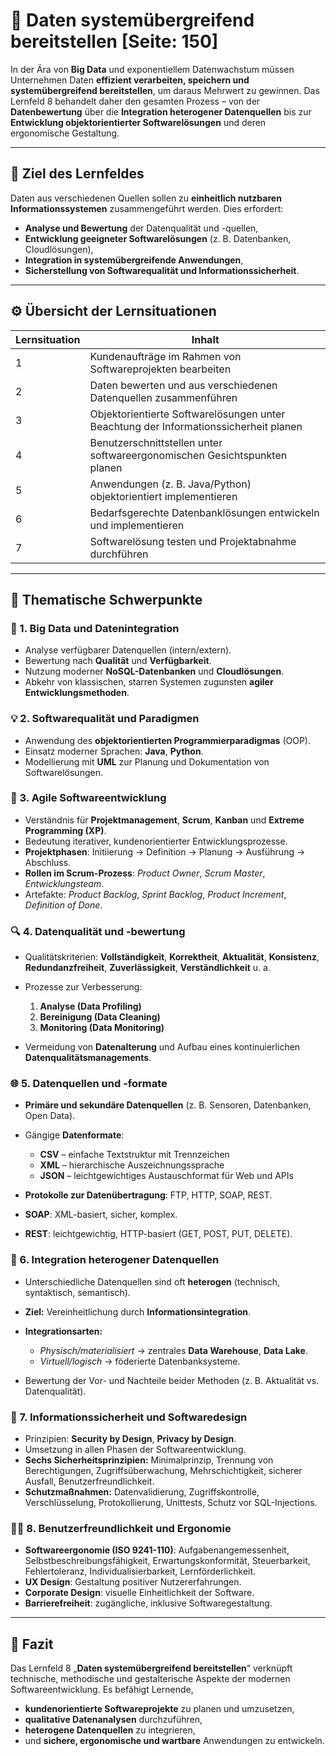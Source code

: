 # 💾 Daten systemübergreifend bereitstellen [Seite: 150]

In der Ära von **Big Data** und exponentiellem Datenwachstum müssen Unternehmen Daten **effizient verarbeiten, speichern und systemübergreifend bereitstellen**, um daraus Mehrwert zu gewinnen.
Das Lernfeld 8 behandelt daher den gesamten Prozess – von der **Datenbewertung** über die **Integration heterogener Datenquellen** bis zur **Entwicklung objektorientierter Softwarelösungen** und deren ergonomische Gestaltung.

---

## 🎯 Ziel des Lernfeldes

Daten aus verschiedenen Quellen sollen zu **einheitlich nutzbaren Informationssystemen** zusammengeführt werden. Dies erfordert:

* **Analyse und Bewertung** der Datenqualität und -quellen,
* **Entwicklung geeigneter Softwarelösungen** (z. B. Datenbanken, Cloudlösungen),
* **Integration in systemübergreifende Anwendungen**,
* **Sicherstellung von Softwarequalität und Informationssicherheit**.

---

## ⚙️ Übersicht der Lernsituationen

| Lernsituation | Inhalt                                                                               |
| ------------- | ------------------------------------------------------------------------------------ |
| 1             | Kundenaufträge im Rahmen von Softwareprojekten bearbeiten                            |
| 2             | Daten bewerten und aus verschiedenen Datenquellen zusammenführen                     |
| 3             | Objektorientierte Softwarelösungen unter Beachtung der Informationssicherheit planen |
| 4             | Benutzerschnittstellen unter softwareergonomischen Gesichtspunkten planen            |
| 5             | Anwendungen (z. B. Java/Python) objektorientiert implementieren                      |
| 6             | Bedarfsgerechte Datenbanklösungen entwickeln und implementieren                      |
| 7             | Softwarelösung testen und Projektabnahme durchführen                                 |

---

## 🧩 Thematische Schwerpunkte

### 🧮 1. Big Data und Datenintegration

* Analyse verfügbarer Datenquellen (intern/extern).
* Bewertung nach **Qualität** und **Verfügbarkeit**.
* Nutzung moderner **NoSQL-Datenbanken** und **Cloudlösungen**.
* Abkehr von klassischen, starren Systemen zugunsten **agiler Entwicklungsmethoden**.

### 💡 2. Softwarequalität und Paradigmen

* Anwendung des **objektorientierten Programmierparadigmas** (OOP).
* Einsatz moderner Sprachen: **Java**, **Python**.
* Modellierung mit **UML** zur Planung und Dokumentation von Softwarelösungen.

### 🧠 3. Agile Softwareentwicklung

* Verständnis für **Projektmanagement**, **Scrum**, **Kanban** und **Extreme Programming (XP)**.
* Bedeutung iterativer, kundenorientierter Entwicklungsprozesse.
* **Projektphasen**: Initiierung → Definition → Planung → Ausführung → Abschluss.
* **Rollen im Scrum-Prozess**: *Product Owner*, *Scrum Master*, *Entwicklungsteam*.
* Artefakte: *Product Backlog*, *Sprint Backlog*, *Product Increment*, *Definition of Done*.

### 🔍 4. Datenqualität und -bewertung

* Qualitätskriterien: **Vollständigkeit**, **Korrektheit**, **Aktualität**, **Konsistenz**, **Redundanzfreiheit**, **Zuverlässigkeit**, **Verständlichkeit** u. a.
* Prozesse zur Verbesserung:

  1. **Analyse (Data Profiling)**
  2. **Bereinigung (Data Cleaning)**
  3. **Monitoring (Data Monitoring)**
* Vermeidung von **Datenalterung** und Aufbau eines kontinuierlichen **Datenqualitätsmanagements**.

### 🌐 5. Datenquellen und -formate

* **Primäre und sekundäre Datenquellen** (z. B. Sensoren, Datenbanken, Open Data).
* Gängige **Datenformate**:

  * **CSV** – einfache Textstruktur mit Trennzeichen
  * **XML** – hierarchische Auszeichnungssprache
  * **JSON** – leichtgewichtiges Austauschformat für Web und APIs
* **Protokolle zur Datenübertragung**: FTP, HTTP, SOAP, REST.
* **SOAP**: XML-basiert, sicher, komplex.
* **REST**: leichtgewichtig, HTTP-basiert (GET, POST, PUT, DELETE).

### 🔗 6. Integration heterogener Datenquellen

* Unterschiedliche Datenquellen sind oft **heterogen** (technisch, syntaktisch, semantisch).
* **Ziel:** Vereinheitlichung durch **Informationsintegration**.
* **Integrationsarten:**

  * *Physisch/materialisiert* → zentrales **Data Warehouse**, **Data Lake**.
  * *Virtuell/logisch* → föderierte Datenbanksysteme.
* Bewertung der Vor- und Nachteile beider Methoden (z. B. Aktualität vs. Datenqualität).

### 🔐 7. Informationssicherheit und Softwaredesign

* Prinzipien: **Security by Design**, **Privacy by Design**.
* Umsetzung in allen Phasen der Softwareentwicklung.
* **Sechs Sicherheitsprinzipien:** Minimalprinzip, Trennung von Berechtigungen, Zugriffsüberwachung, Mehrschichtigkeit, sicherer Ausfall, Benutzerfreundlichkeit.
* **Schutzmaßnahmen:** Datenvalidierung, Zugriffskontrolle, Verschlüsselung, Protokollierung, Unittests, Schutz vor SQL-Injections.

### 🧑‍💻 8. Benutzerfreundlichkeit und Ergonomie

* **Softwareergonomie (ISO 9241-110)**:
  Aufgabenangemessenheit, Selbstbeschreibungsfähigkeit, Erwartungskonformität, Steuerbarkeit, Fehlertoleranz, Individualisierbarkeit, Lernförderlichkeit.
* **UX Design**: Gestaltung positiver Nutzererfahrungen.
* **Corporate Design**: visuelle Einheitlichkeit der Software.
* **Barrierefreiheit**: zugängliche, inklusive Softwaregestaltung.

---

## 🧱 Fazit

Das Lernfeld 8 „**Daten systemübergreifend bereitstellen**“ verknüpft technische, methodische und gestalterische Aspekte der modernen Softwareentwicklung. Es befähigt Lernende,

* **kundenorientierte Softwareprojekte** zu planen und umzusetzen,
* **qualitative Datenanalysen** durchzuführen,
* **heterogene Datenquellen** zu integrieren,
* und **sichere, ergonomische und wartbare** Anwendungen zu entwickeln.
